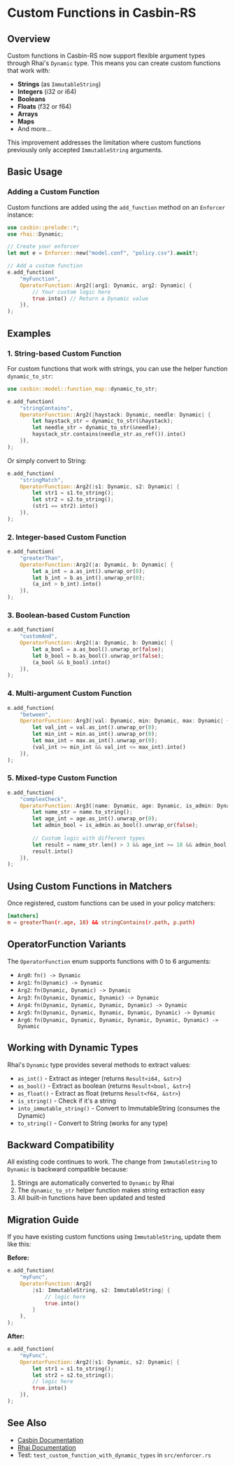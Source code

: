 # Custom Functions in Casbin-RS

## Overview

Custom functions in Casbin-RS now support flexible argument types through Rhai's `Dynamic` type. This means you can create custom functions that work with:

- **Strings** (as `ImmutableString`)
- **Integers** (i32 or i64)
- **Booleans**
- **Floats** (f32 or f64)
- **Arrays**
- **Maps**
- And more...

This improvement addresses the limitation where custom functions previously only accepted `ImmutableString` arguments.

## Basic Usage

### Adding a Custom Function

Custom functions are added using the `add_function` method on an `Enforcer` instance:

```rust
use casbin::prelude::*;
use rhai::Dynamic;

// Create your enforcer
let mut e = Enforcer::new("model.conf", "policy.csv").await?;

// Add a custom function
e.add_function(
    "myFunction",
    OperatorFunction::Arg2(|arg1: Dynamic, arg2: Dynamic| {
        // Your custom logic here
        true.into() // Return a Dynamic value
    }),
);
```

## Examples

### 1. String-based Custom Function

For custom functions that work with strings, you can use the helper function `dynamic_to_str`:

```rust
use casbin::model::function_map::dynamic_to_str;

e.add_function(
    "stringContains",
    OperatorFunction::Arg2(|haystack: Dynamic, needle: Dynamic| {
        let haystack_str = dynamic_to_str(&haystack);
        let needle_str = dynamic_to_str(&needle);
        haystack_str.contains(needle_str.as_ref()).into()
    }),
);
```

Or simply convert to String:

```rust
e.add_function(
    "stringMatch",
    OperatorFunction::Arg2(|s1: Dynamic, s2: Dynamic| {
        let str1 = s1.to_string();
        let str2 = s2.to_string();
        (str1 == str2).into()
    }),
);
```

### 2. Integer-based Custom Function

```rust
e.add_function(
    "greaterThan",
    OperatorFunction::Arg2(|a: Dynamic, b: Dynamic| {
        let a_int = a.as_int().unwrap_or(0);
        let b_int = b.as_int().unwrap_or(0);
        (a_int > b_int).into()
    }),
);
```

### 3. Boolean-based Custom Function

```rust
e.add_function(
    "customAnd",
    OperatorFunction::Arg2(|a: Dynamic, b: Dynamic| {
        let a_bool = a.as_bool().unwrap_or(false);
        let b_bool = b.as_bool().unwrap_or(false);
        (a_bool && b_bool).into()
    }),
);
```

### 4. Multi-argument Custom Function

```rust
e.add_function(
    "between",
    OperatorFunction::Arg3(|val: Dynamic, min: Dynamic, max: Dynamic| {
        let val_int = val.as_int().unwrap_or(0);
        let min_int = min.as_int().unwrap_or(0);
        let max_int = max.as_int().unwrap_or(0);
        (val_int >= min_int && val_int <= max_int).into()
    }),
);
```

### 5. Mixed-type Custom Function

```rust
e.add_function(
    "complexCheck",
    OperatorFunction::Arg3(|name: Dynamic, age: Dynamic, is_admin: Dynamic| {
        let name_str = name.to_string();
        let age_int = age.as_int().unwrap_or(0);
        let admin_bool = is_admin.as_bool().unwrap_or(false);
        
        // Custom logic with different types
        let result = name_str.len() > 3 && age_int >= 18 && admin_bool;
        result.into()
    }),
);
```

## Using Custom Functions in Matchers

Once registered, custom functions can be used in your policy matchers:

```conf
[matchers]
m = greaterThan(r.age, 18) && stringContains(r.path, p.path)
```

## OperatorFunction Variants

The `OperatorFunction` enum supports functions with 0 to 6 arguments:

- `Arg0`: `fn() -> Dynamic`
- `Arg1`: `fn(Dynamic) -> Dynamic`
- `Arg2`: `fn(Dynamic, Dynamic) -> Dynamic`
- `Arg3`: `fn(Dynamic, Dynamic, Dynamic) -> Dynamic`
- `Arg4`: `fn(Dynamic, Dynamic, Dynamic, Dynamic) -> Dynamic`
- `Arg5`: `fn(Dynamic, Dynamic, Dynamic, Dynamic, Dynamic) -> Dynamic`
- `Arg6`: `fn(Dynamic, Dynamic, Dynamic, Dynamic, Dynamic, Dynamic) -> Dynamic`

## Working with Dynamic Types

Rhai's `Dynamic` type provides several methods to extract values:

- `as_int()` - Extract as integer (returns `Result<i64, &str>`)
- `as_bool()` - Extract as boolean (returns `Result<bool, &str>`)
- `as_float()` - Extract as float (returns `Result<f64, &str>`)
- `is_string()` - Check if it's a string
- `into_immutable_string()` - Convert to ImmutableString (consumes the Dynamic)
- `to_string()` - Convert to String (works for any type)

## Backward Compatibility

All existing code continues to work. The change from `ImmutableString` to `Dynamic` is backward compatible because:

1. Strings are automatically converted to `Dynamic` by Rhai
2. The `dynamic_to_str` helper function makes string extraction easy
3. All built-in functions have been updated and tested

## Migration Guide

If you have existing custom functions using `ImmutableString`, update them like this:

**Before:**
```rust
e.add_function(
    "myFunc",
    OperatorFunction::Arg2(
        |s1: ImmutableString, s2: ImmutableString| {
            // logic here
            true.into()
        }
    ),
);
```

**After:**
```rust
e.add_function(
    "myFunc",
    OperatorFunction::Arg2(|s1: Dynamic, s2: Dynamic| {
        let str1 = s1.to_string();
        let str2 = s2.to_string();
        // logic here
        true.into()
    }),
);
```

## See Also

- [Casbin Documentation](https://casbin.org/docs/function)
- [Rhai Documentation](https://rhai.rs/book/)
- Test: `test_custom_function_with_dynamic_types` in `src/enforcer.rs`
